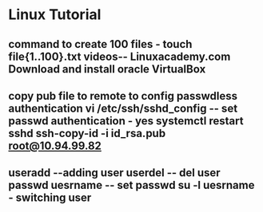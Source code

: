 # Linux Tutorial
command to create 100 files - touch file{1..100}.txt
videos-- Linuxacademy.com
Download and install oracle VirtualBox
---------------------------------------------------------------------------------------------------------------------------------------
 copy pub file to remote to config passwdless authentication
 vi /etc/ssh/sshd_config -- set passwd authentication - yes
 systemctl restart sshd
 ssh-copy-id -i id_rsa.pub root@10.94.99.82
-------------------------------------------------------------------------------------------------------------------------------------------
useradd --adding user
userdel -- del user
passwd uesrname -- set passwd
su -l uesrname - switching user
-----------------------------------------------------------------------------------------------------------------------------------------
